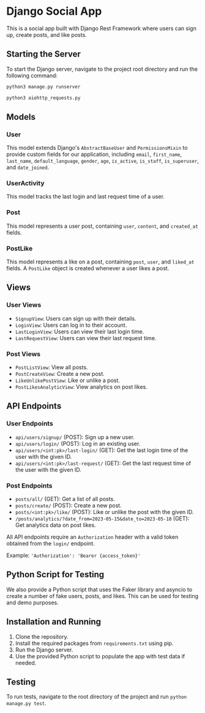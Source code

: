 # Django Social App

This is a social app built with Django Rest Framework where users can sign up, create posts, and like posts. 

## Starting the Server

To start the Django server, navigate to the project root directory and run the following command:

```bash
python3 manage.py runserver
```

```bash
python3 aiohttp_requests.py
```


## Models

### User
This model extends Django's `AbstractBaseUser` and `PermissionsMixin` to provide custom fields for our application, including `email`, `first_name`, `last_name`, `default_language`, `gender`, `age`, `is_active`, `is_staff`, `is_superuser`, and `date_joined`.

### UserActivity
This model tracks the last login and last request time of a user.

### Post
This model represents a user post, containing `user`, `content`, and `created_at` fields.

### PostLike
This model represents a like on a post, containing `post`, `user`, and `liked_at` fields. A `PostLike` object is created whenever a user likes a post.

## Views

### User Views
- `SignupView`: Users can sign up with their details.
- `LoginView`: Users can log in to their account.
- `LastLoginView`: Users can view their last login time.
- `LastRequestView`: Users can view their last request time.

### Post Views
- `PostListView`: View all posts.
- `PostCreateView`: Create a new post.
- `LikeUnlikePostView`: Like or unlike a post.
- `PostLikesAnalyticView`: View analytics on post likes.

## API Endpoints

### User Endpoints
- `api/users/signup/` (POST): Sign up a new user.
- `api/users/login/` (POST): Log in an existing user.
- `api/users/<int:pk>/last-login/` (GET): Get the last login time of the user with the given ID.
- `api/users/<int:pk>/last-request/` (GET): Get the last request time of the user with the given ID.

### Post Endpoints
- `posts/all/` (GET): Get a list of all posts.
- `posts/create/` (POST): Create a new post.
- `posts/<int:pk>/like/` (POST): Like or unlike the post with the given ID.
- `/posts/analytics/?date_from=2023-05-15&date_to=2023-05-18` (GET): Get analytics data on post likes.

All API endpoints require an `Authorization` header with a valid token obtained from the `login/` endpoint.

Example: `'Authorization': 'Bearer {access_token}'`


## Python Script for Testing
We also provide a Python script that uses the Faker library and asyncio to create a number of fake users, posts, and likes. This can be used for testing and demo purposes.

## Installation and Running

1. Clone the repository.
2. Install the required packages from `requirements.txt` using pip.
3. Run the Django server.
4. Use the provided Python script to populate the app with test data if needed.

## Testing

To run tests, navigate to the root directory of the project and run `python manage.py test`.
